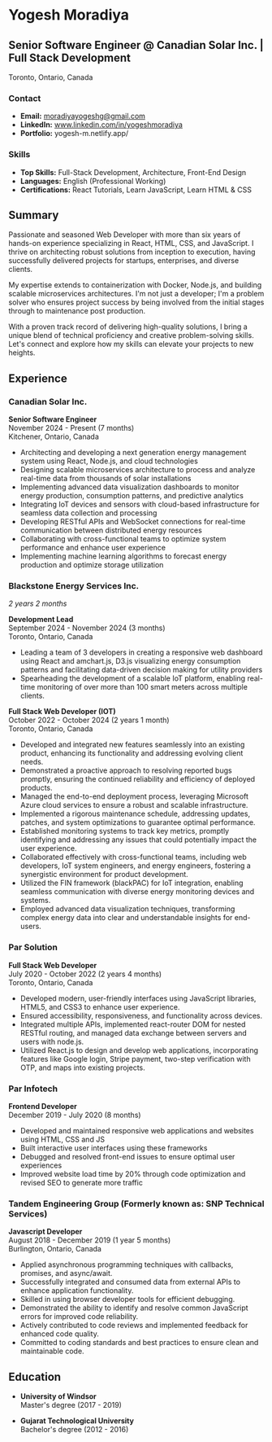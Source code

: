 # Yogesh Moradiya

## Senior Software Engineer @ Canadian Solar Inc. | Full Stack Development

Toronto, Ontario, Canada

### Contact

- **Email:** moradiyayogeshg@gmail.com
- **LinkedIn:** www.linkedin.com/in/yogeshmoradiya
- **Portfolio:** yogesh-m.netlify.app/

### Skills

- **Top Skills:** Full-Stack Development, Architecture, Front-End Design
- **Languages:** English (Professional Working)
- **Certifications:** React Tutorials, Learn JavaScript, Learn HTML & CSS

## Summary

Passionate and seasoned Web Developer with more than six years of hands-on experience specializing in React, HTML, CSS, and JavaScript. I thrive on architecting robust solutions from inception to execution, having successfully delivered projects for startups, enterprises, and diverse clients.

My expertise extends to containerization with Docker, Node.js, and building scalable microservices architectures. I'm not just a developer; I'm a problem solver who ensures project success by being involved from the initial stages through to maintenance post production.

With a proven track record of delivering high-quality solutions, I bring a unique blend of technical proficiency and creative problem-solving skills. Let's connect and explore how my skills can elevate your projects to new heights.

## Experience

### Canadian Solar Inc.

**Senior Software Engineer**  
November 2024 - Present (7 months)  
Kitchener, Ontario, Canada

- Architecting and developing a next generation energy management system using React, Node.js, and cloud technologies
- Designing scalable microservices architecture to process and analyze real-time data from thousands of solar installations
- Implementing advanced data visualization dashboards to monitor energy production, consumption patterns, and predictive analytics
- Integrating IoT devices and sensors with cloud-based infrastructure for seamless data collection and processing
- Developing RESTful APIs and WebSocket connections for real-time communication between distributed energy resources
- Collaborating with cross-functional teams to optimize system performance and enhance user experience
- Implementing machine learning algorithms to forecast energy production and optimize storage utilization

### Blackstone Energy Services Inc.

_2 years 2 months_

**Development Lead**  
September 2024 - November 2024 (3 months)  
Toronto, Ontario, Canada

- Leading a team of 3 developers in creating a responsive web dashboard using React and amchart.js, D3.js visualizing energy consumption patterns and facilitating data-driven decision making for utility providers
- Spearheading the development of a scalable IoT platform, enabling real-time monitoring of over more than 100 smart meters across multiple clients.

**Full Stack Web Developer (IOT)**  
October 2022 - October 2024 (2 years 1 month)  
Toronto, Ontario, Canada

- Developed and integrated new features seamlessly into an existing product, enhancing its functionality and addressing evolving client needs.
- Demonstrated a proactive approach to resolving reported bugs promptly, ensuring the continued reliability and efficiency of deployed products.
- Managed the end-to-end deployment process, leveraging Microsoft Azure cloud services to ensure a robust and scalable infrastructure.
- Implemented a rigorous maintenance schedule, addressing updates, patches, and system optimizations to guarantee optimal performance.
- Established monitoring systems to track key metrics, promptly identifying and addressing any issues that could potentially impact the user experience.
- Collaborated effectively with cross-functional teams, including web developers, IoT system engineers, and energy engineers, fostering a synergistic environment for product development.
- Utilized the FIN framework (blackPAC) for IoT integration, enabling seamless communication with diverse energy monitoring devices and systems.
- Employed advanced data visualization techniques, transforming complex energy data into clear and understandable insights for end-users.

### Par Solution

**Full Stack Web Developer**  
July 2020 - October 2022 (2 years 4 months)  
Toronto, Ontario, Canada

- Developed modern, user-friendly interfaces using JavaScript libraries, HTML5, and CSS3 to enhance user experience.
- Ensured accessibility, responsiveness, and functionality across devices.
- Integrated multiple APIs, implemented react-router DOM for nested RESTful routing, and managed data exchange between servers and users with node.js.
- Utilized React.js to design and develop web applications, incorporating features like Google login, Stripe payment, two-step verification with OTP, and maps into existing projects.

### Par Infotech

**Frontend Developer**  
December 2019 - July 2020 (8 months)

- Developed and maintained responsive web applications and websites using HTML, CSS and JS
- Built interactive user interfaces using these frameworks
- Debugged and resolved front-end issues to ensure optimal user experiences
- Improved website load time by 20% through code optimization and revised SEO to generate more traffic

### Tandem Engineering Group (Formerly known as: SNP Technical Services)

**Javascript Developer**  
August 2018 - December 2019 (1 year 5 months)  
Burlington, Ontario, Canada

- Applied asynchronous programming techniques with callbacks, promises, and async/await.
- Successfully integrated and consumed data from external APIs to enhance application functionality.
- Skilled in using browser developer tools for efficient debugging.
- Demonstrated the ability to identify and resolve common JavaScript errors for improved code reliability.
- Actively contributed to code reviews and implemented feedback for enhanced code quality.
- Committed to coding standards and best practices to ensure clean and maintainable code.

## Education

- **University of Windsor**  
  Master's degree (2017 - 2019)

- **Gujarat Technological University**  
  Bachelor's degree (2012 - 2016)
